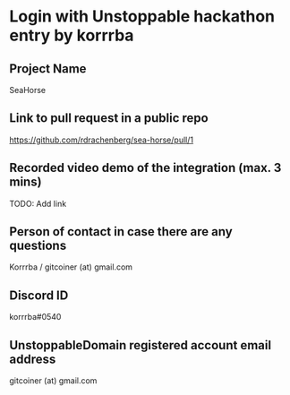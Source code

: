 # Login with Unstoppable hackathon entry by korrrba

## Project Name
SeaHorse

## Link to pull request in a public repo
https://github.com/rdrachenberg/sea-horse/pull/1

## Recorded video demo of the integration (max. 3 mins)
TODO: Add link

## Person of contact in case there are any questions
Korrrba / gitcoiner (at) gmail.com

## Discord ID
korrrba#0540

## UnstoppableDomain registered account email address
gitcoiner (at) gmail.com
